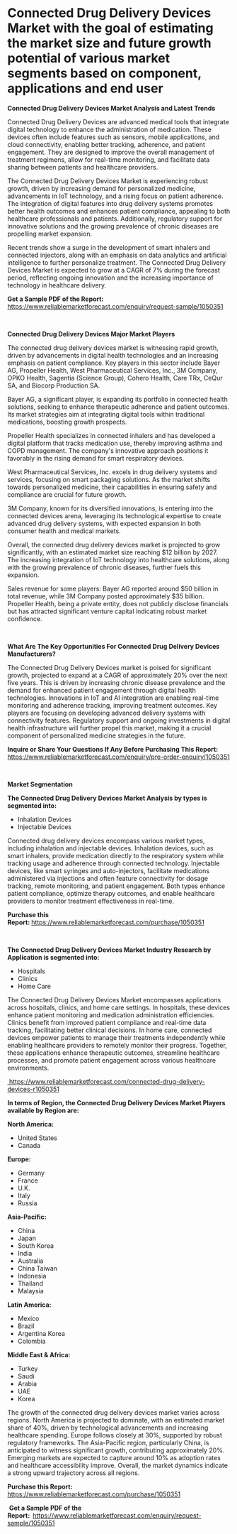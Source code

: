 <p><h1>Connected Drug Delivery Devices Market with the goal of estimating the market size and future growth potential of various market segments based on component, applications and end user</h1></p><p><strong>Connected Drug Delivery Devices Market Analysis and Latest Trends</strong></p>
<p><p>Connected Drug Delivery Devices are advanced medical tools that integrate digital technology to enhance the administration of medication. These devices often include features such as sensors, mobile applications, and cloud connectivity, enabling better tracking, adherence, and patient engagement. They are designed to improve the overall management of treatment regimens, allow for real-time monitoring, and facilitate data sharing between patients and healthcare providers.</p><p>The Connected Drug Delivery Devices Market is experiencing robust growth, driven by increasing demand for personalized medicine, advancements in IoT technology, and a rising focus on patient adherence. The integration of digital features into drug delivery systems promotes better health outcomes and enhances patient compliance, appealing to both healthcare professionals and patients. Additionally, regulatory support for innovative solutions and the growing prevalence of chronic diseases are propelling market expansion.</p><p>Recent trends show a surge in the development of smart inhalers and connected injectors, along with an emphasis on data analytics and artificial intelligence to further personalize treatment. The Connected Drug Delivery Devices Market is expected to grow at a CAGR of 7% during the forecast period, reflecting ongoing innovation and the increasing importance of technology in healthcare delivery.</p></p>
<p><strong>Get a Sample PDF of the Report:&nbsp;</strong> <a href="https://www.reliablemarketforecast.com/enquiry/request-sample/1050351?utm_campaign=2932&utm_medium=2&utm_source=Github&utm_content=ia&utm_term=13042025&utm_id=connected-drug-delivery-devices">https://www.reliablemarketforecast.com/enquiry/request-sample/1050351</a></p>
<p>&nbsp;</p>
<p><strong>Connected Drug Delivery Devices Major Market Players</strong></p>
<p><p>The connected drug delivery devices market is witnessing rapid growth, driven by advancements in digital health technologies and an increasing emphasis on patient compliance. Key players in this sector include Bayer AG, Propeller Health, West Pharmaceutical Services, Inc., 3M Company, OPKO Health, Sagentia (Science Group), Cohero Health, Care TRx, CeQur SA, and Biocorp Production SA.</p><p>Bayer AG, a significant player, is expanding its portfolio in connected health solutions, seeking to enhance therapeutic adherence and patient outcomes. Its market strategies aim at integrating digital tools within traditional medications, boosting growth prospects.</p><p>Propeller Health specializes in connected inhalers and has developed a digital platform that tracks medication use, thereby improving asthma and COPD management. The company's innovative approach positions it favorably in the rising demand for smart respiratory devices.</p><p>West Pharmaceutical Services, Inc. excels in drug delivery systems and services, focusing on smart packaging solutions. As the market shifts towards personalized medicine, their capabilities in ensuring safety and compliance are crucial for future growth.</p><p>3M Company, known for its diversified innovations, is entering into the connected devices arena, leveraging its technological expertise to create advanced drug delivery systems, with expected expansion in both consumer health and medical markets.</p><p>Overall, the connected drug delivery devices market is projected to grow significantly, with an estimated market size reaching $12 billion by 2027. The increasing integration of IoT technology into healthcare solutions, along with the growing prevalence of chronic diseases, further fuels this expansion.</p><p>Sales revenue for some players: Bayer AG reported around $50 billion in total revenue, while 3M Company posted approximately $35 billion. Propeller Health, being a private entity, does not publicly disclose financials but has attracted significant venture capital indicating robust market confidence.</p></p>
<p>&nbsp;</p>
<p><strong>What Are The Key Opportunities For Connected Drug Delivery Devices Manufacturers?</strong></p>
<p><p>The Connected Drug Delivery Devices market is poised for significant growth, projected to expand at a CAGR of approximately 20% over the next five years. This is driven by increasing chronic disease prevalence and the demand for enhanced patient engagement through digital health technologies. Innovations in IoT and AI integration are enabling real-time monitoring and adherence tracking, improving treatment outcomes. Key players are focusing on developing advanced delivery systems with connectivity features. Regulatory support and ongoing investments in digital health infrastructure will further propel this market, making it a crucial component of personalized medicine strategies in the future.</p></p>
<p><strong>Inquire or Share Your Questions If Any Before Purchasing This Report:</strong> <a href="https://www.reliablemarketforecast.com/enquiry/pre-order-enquiry/1050351?utm_campaign=2932&utm_medium=2&utm_source=Github&utm_content=ia&utm_term=13042025&utm_id=connected-drug-delivery-devices">https://www.reliablemarketforecast.com/enquiry/pre-order-enquiry/1050351</a></p>
<p>&nbsp;</p>
<p><strong>Market Segmentation</strong></p>
<p><strong>The Connected Drug Delivery Devices Market Analysis by types is segmented into:</strong></p>
<p><ul><li>Inhalation Devices</li><li>Injectable Devices</li></ul></p>
<p><p>Connected drug delivery devices encompass various market types, including inhalation and injectable devices. Inhalation devices, such as smart inhalers, provide medication directly to the respiratory system while tracking usage and adherence through connected technology. Injectable devices, like smart syringes and auto-injectors, facilitate medications administered via injections and often feature connectivity for dosage tracking, remote monitoring, and patient engagement. Both types enhance patient compliance, optimize therapy outcomes, and enable healthcare providers to monitor treatment effectiveness in real-time.</p></p>
<p><strong>Purchase this Report:&nbsp;</strong><a href="https://www.reliablemarketforecast.com/purchase/1050351?utm_campaign=2932&utm_medium=2&utm_source=Github&utm_content=ia&utm_term=13042025&utm_id=connected-drug-delivery-devices">https://www.reliablemarketforecast.com/purchase/1050351</a></p>
<p>&nbsp;</p>
<p><strong>The Connected Drug Delivery Devices Market Industry Research by Application is segmented into:</strong></p>
<p><ul><li>Hospitals</li><li>Clinics</li><li>Home Care</li></ul></p>
<p><p>The Connected Drug Delivery Devices Market encompasses applications across hospitals, clinics, and home care settings. In hospitals, these devices enhance patient monitoring and medication administration efficiencies. Clinics benefit from improved patient compliance and real-time data tracking, facilitating better clinical decisions. In home care, connected devices empower patients to manage their treatments independently while enabling healthcare providers to remotely monitor their progress. Together, these applications enhance therapeutic outcomes, streamline healthcare processes, and promote patient engagement across various healthcare environments.</p></p>
<p><a href="https://www.reliablemarketforecast.com/connected-drug-delivery-devices-r1050351?utm_campaign=2932&utm_medium=2&utm_source=Github&utm_content=ia&utm_term=13042025&utm_id=connected-drug-delivery-devices">&nbsp;https://www.reliablemarketforecast.com/connected-drug-delivery-devices-r1050351</a></p>
<p><strong>In terms of Region, the Connected Drug Delivery Devices Market Players available by Region are:</strong></p>
<p>
    <p> <strong> North America: </strong>
        <ul>
            <li>United States</li>
            <li>Canada</li>
        </ul>
        </p> 
    <p> <strong> Europe: </strong>
        <ul>
            <li>Germany</li>
            <li>France</li>
            <li>U.K.</li>
            <li>Italy</li>
            <li>Russia</li>
        </ul>
        </p> 
    <p> <strong> Asia-Pacific: </strong>
        <ul>
            <li>China</li>
            <li>Japan</li>
            <li>South Korea</li>
            <li>India</li>
            <li>Australia</li>
            <li>China Taiwan</li>
            <li>Indonesia</li>
            <li>Thailand</li>
            <li>Malaysia</li>
        </ul>
        </p> 
    <p> <strong> Latin America: </strong>
        <ul>
            <li>Mexico</li>
            <li>Brazil</li>
            <li>Argentina Korea</li>
            <li>Colombia</li>
        </ul>
        </p> 
    <p> <strong> Middle East & Africa: </strong>
        <ul>
            <li>Turkey</li>
            <li>Saudi</li>
            <li>Arabia</li>
            <li>UAE</li>
            <li>Korea</li>
        </ul>
    </p>
    </p>
<p><p>The growth of the connected drug delivery devices market varies across regions. North America is projected to dominate, with an estimated market share of 40%, driven by technological advancements and increasing healthcare spending. Europe follows closely at 30%, supported by robust regulatory frameworks. The Asia-Pacific region, particularly China, is anticipated to witness significant growth, contributing approximately 20%. Emerging markets are expected to capture around 10% as adoption rates and healthcare accessibility improve. Overall, the market dynamics indicate a strong upward trajectory across all regions.</p></p>
<p><strong>Purchase this Report: </strong><a href="https://www.reliablemarketforecast.com/purchase/1050351?utm_campaign=2932&utm_medium=2&utm_source=Github&utm_content=ia&utm_term=13042025&utm_id=connected-drug-delivery-devices">https://www.reliablemarketforecast.com/purchase/1050351</a></p>
<p>&nbsp;<strong>Get a Sample PDF of the Report:&nbsp;&nbsp;</strong><a href="https://www.reliablemarketforecast.com/enquiry/request-sample/1050351?utm_campaign=2932&utm_medium=2&utm_source=Github&utm_content=ia&utm_term=13042025&utm_id=connected-drug-delivery-devices">https://www.reliablemarketforecast.com/enquiry/request-sample/1050351</a></p>
<p><strong></strong></p>
<p><p></p><p></p><p></p></p>